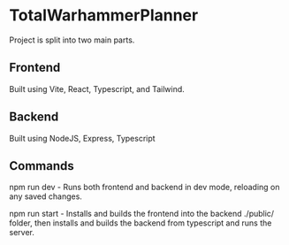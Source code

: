 # TotalWarhammerPlanner

Project is split into two main parts.

## Frontend

Built using Vite, React, Typescript, and Tailwind.

## Backend

Built using NodeJS, Express, Typescript


## Commands

npm run dev - Runs both frontend and backend in dev mode, reloading on any saved changes.

npm run start - Installs and builds the frontend into the backend ./public/ folder, then installs and builds the backend from typescript and runs the server.
